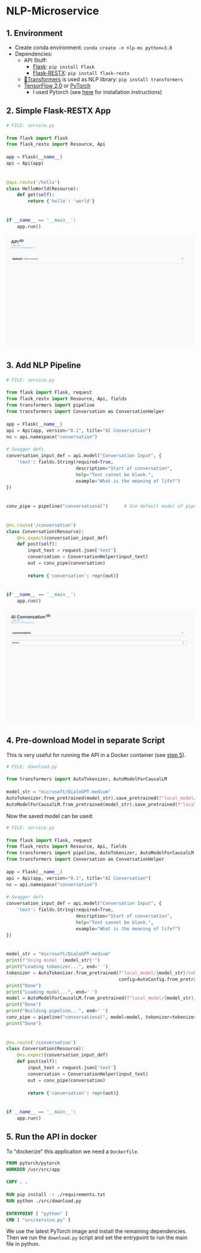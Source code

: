 # NLP-Microservice

## 1. Environment
- Create conda environment: `conda create -n nlp-ms python=3.8`
- Dependencies:
  - API Stuff:
    - [Flask](https://flask.palletsprojects.com/en/1.1.x/): `pip install Flask`
    - [Flask-RESTX](https://flask-restx.readthedocs.io/en/latest/): `pip install flask-restx`
  - [🤗Transformers](https://github.com/huggingface/transformers) is used as NLP library: `pip install transformers`
  - [TensorFlow 2.0]() or [PyTorch]()
    - I used Pytorch (see [here](https://pytorch.org/get-started/locally/) for installation instructions) 
  
## 2. Simple Flask-RESTX App
```Python
# FILE: service.py

from flask import Flask
from flask_restx import Resource, Api

app = Flask(__name__)
api = Api(app)


@api.route('/hello')
class HelloWorld(Resource):
    def get(self):
        return {'hello': 'world'}


if __name__ == '__main__':
    app.run()
```

![simple-flask-app](./images/NLP-ms-1.gif)

## 3. Add NLP Pipeline
```Python
# FILE: service.py

from flask import Flask, request
from flask_restx import Resource, Api, fields
from transformers import pipeline
from transformers import Conversation as ConversationHelper

app = Flask(__name__)
api = Api(app, version="0.1", title="AI Conversation")
ns = api.namespace("conversation")

# Swagger defs
conversation_input_def = api.model("Conversation Input", {
    'text': fields.String(required=True,
                          description="Start of conversation",
                          help="Text cannot be blank.",
                          example="What is the meaning of life?")
})


conv_pipe = pipeline("conversational")      # Use default model of pipeline


@ns.route('/conversation')
class Conversation(Resource):
    @ns.expect(conversation_input_def)
    def post(self):
        input_text = request.json['text']
        conversation = ConversationHelper(input_text)
        out = conv_pipe(conversation)

        return {'conversation': repr(out)}


if __name__ == '__main__':
    app.run()
```

![simple-nlp-pipeline](./images/NLP-ms-2.gif)

## 4. Pre-download Model in separate Script
This is very useful for running the API in a Docker container (see [step 5](#5.-run-the-api-in-docker)).
```Python
# FILE: download.py

from transformers import AutoTokenizer, AutoModelForCausalLM

model_str = "microsoft/DialoGPT-medium"
AutoTokenizer.from_pretrained(model_str).save_pretrained(f"local_model/{model_str}/tokenizer")
AutoModelForCausalLM.from_pretrained(model_str).save_pretrained(f"local_model/{model_str}/model")
```

Now the saved model can be used:
```Python
# FILE: service.py

from flask import Flask, request
from flask_restx import Resource, Api, fields
from transformers import pipeline, AutoTokenizer, AutoModelForCausalLM, AutoConfig
from transformers import Conversation as ConversationHelper

app = Flask(__name__)
api = Api(app, version="0.1", title="AI Conversation")
ns = api.namespace("conversation")

# Swagger defs
conversation_input_def = api.model("Conversation Input", {
    'text': fields.String(required=True,
                          description="Start of conversation",
                          help="Text cannot be blank.",
                          example="What is the meaning of life?")
})


model_str = "microsoft/DialoGPT-medium"
print(f"Using model '{model_str}'")
print("Loading tokenizer...", end=' ')
tokenizer = AutoTokenizer.from_pretrained(f"local_model/{model_str}/tokenizer",
                                          config=AutoConfig.from_pretrained(f"local_model/{model_str}/model"))
print("Done")
print("Loading model...", end=' ')
model = AutoModelForCausalLM.from_pretrained(f"local_model/{model_str}/model")
print("Done")
print("Building pipeline...", end=' ')
conv_pipe = pipeline("conversational", model=model, tokenizer=tokenizer)
print("Done")


@ns.route('/conversation')
class Conversation(Resource):
    @ns.expect(conversation_input_def)
    def post(self):
        input_text = request.json['text']
        conversation = ConversationHelper(input_text)
        out = conv_pipe(conversation)

        return {'conversation': repr(out)}


if __name__ == '__main__':
    app.run()
```

## 5. Run the API in docker
To "dockerize" this application we need a `Dockerfile`.
```dockerfile
FROM pytorch/pytorch
WORKDIR /usr/src/app

COPY . .

RUN pip install -r ./requirements.txt
RUN python ./src/download.py

ENTRYPOINT [ "python" ]
CMD [ "src/service.py" ]
```

We use the latest PyTorch image and install the remaining dependencies. 
Then we run the `download.py` script and set the entrypoint to run the main file in python. 